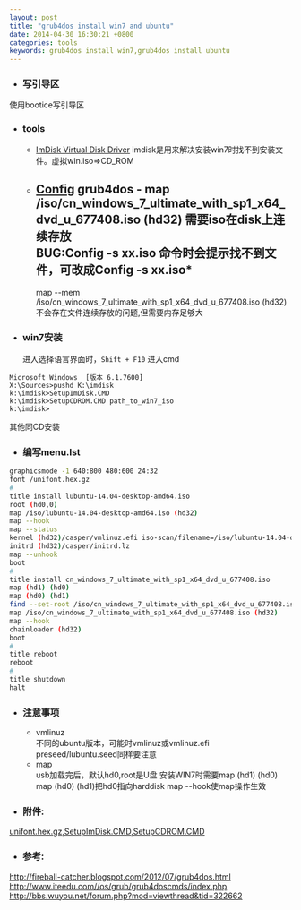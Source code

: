 ```yaml
---
layout: post
title: "grub4dos install win7 and ubuntu"
date: 2014-04-30 16:30:21 +0800
categories: tools
keywords: grub4dos install win7,grub4dos install ubuntu
---
```

[imdisk_home]:http://dl.dropbox.com/u/3141121/Grub4Dos/imdisk.7z
[config_home]:http://download.sysinternals.com/Files/Contig.zip
+	###	写引导区
使用bootice写引导区
+	###	tools
	+	[ImDisk Virtual Disk Driver][imdisk_home]
		imdisk是用来解决安装win7时找不到安装文件。虚拟win.iso=>CD_ROM
	+	[Config][config_home]
		grub4dos - map /iso/cn_windows_7_ultimate_with_sp1_x64_dvd_u_677408.iso (hd32)
		需要iso在disk上连续存放  	
		**BUG:Config -s  xx.iso 命令时会提示找不到文件，可改成Config -s xx.iso\***
		------------
		map --mem /iso/cn_windows_7_ultimate_with_sp1_x64_dvd_u_677408.iso (hd32)
		不会存在文件连续存放的问题,但需要内存足够大
+	###	win7安装
	进入选择语言界面时，`Shift + F10` 进入cmd
```
Microsoft Windows  [版本 6.1.7600]
X:\Sources>pushd K:\imdisk
k:\imdisk>SetupImDisk.CMD
k:\imdisk>SetupCDROM.CMD path_to_win7_iso
k:\imdisk>
```
其他同CD安装
<!--more-->

+	###	编写menu.lst
```bash
graphicsmode -1 640:800 480:600 24:32
font /unifont.hex.gz
#
title install lubuntu-14.04-desktop-amd64.iso
root (hd0,0)
map /iso/lubuntu-14.04-desktop-amd64.iso (hd32)
map --hook
map --status
kernel (hd32)/casper/vmlinuz.efi iso-scan/filename=/iso/lubuntu-14.04-desktop-amd64.iso file=/cdrom/preseed/lubuntu.seed locale=zh_CN.UTF-8 ro boot=casper noprompt quiet splash --
initrd (hd32)/casper/initrd.lz
map --unhook
boot
#
title install cn_windows_7_ultimate_with_sp1_x64_dvd_u_677408.iso
map (hd1) (hd0)
map (hd0) (hd1)
find --set-root /iso/cn_windows_7_ultimate_with_sp1_x64_dvd_u_677408.iso
map /iso/cn_windows_7_ultimate_with_sp1_x64_dvd_u_677408.iso (hd32)
map --hook
chainloader (hd32)
boot
#
title reboot
reboot
#
title shutdown
halt
```

+	###	注意事项
	+	vmlinuz		
不同的ubuntu版本，可能时vmlinuz或vmlinuz.efi
preseed/lubuntu.seed同样要注意
	+	map		
usb加载完后，默认hd0,root是U盘
安装WIN7时需要map (hd1) (hd0) map (hd0) (hd1)把hd0指向harddisk
map --hook使map操作生效

+	###	附件:
[unifont.hex.gz][],[SetupImDisk.CMD][],[SetupCDROM.CMD][]

+	###	参考:
http://fireball-catcher.blogspot.com/2012/07/grub4dos.html
http://www.iteedu.com//os/grub/grub4doscmds/index.php
http://bbs.wuyou.net/forum.php?mod=viewthread&tid=322662

[unifont.hex.gz]:/assets/fonts/unifont.hex.gz
[SetupCDROM.CMD]:/assets/cmd/SetupCDROM.CMD
[SetupImDisk.CMD]:/assets/cmd/SetupImDisk.CMD
